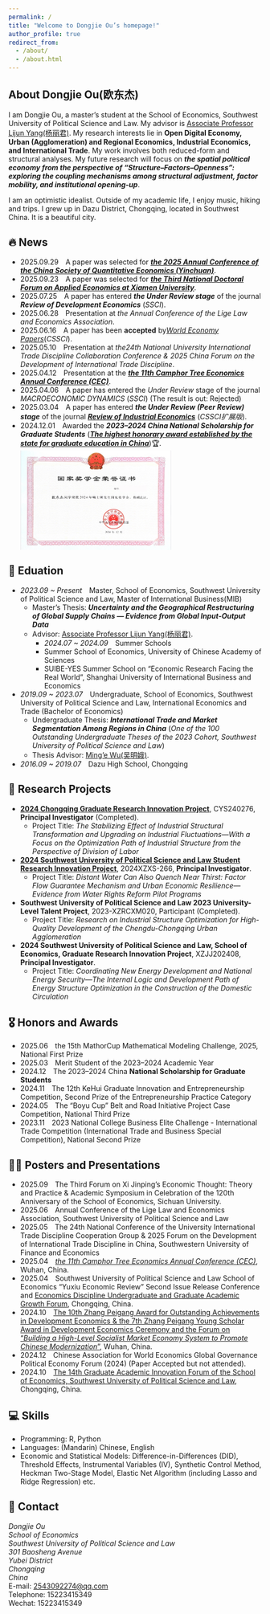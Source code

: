 ```yaml
---
permalink: /
title: "Welcome to Dongjie Ou’s homepage!"
author_profile: true
redirect_from: 
  - /about/
  - /about.html
---
```


## About Dongjie Ou(欧东杰)
I am Dongjie Ou, a master’s student at the School of Economics, Southwest University of Political Science and Law.  My advisor is [Associate Professor Lijun Yang(杨丽君)](https://es.swupl.edu.cn/szdw/zrjs/ax/x1gjjjymyx/283110.htm). My research interests lie in **Open Digital Economy, Urban (Agglomeration) and Regional Economics, Industrial Economics, and International Trade**. My work involves both reduced-form and structural analyses. My future research will focus on **_the spatial political economy from the perspective of “Structure–Factors–Openness”: exploring the coupling mechanisms among structural adjustment, factor mobility, and institutional opening-up_**.

I am an optimistic idealist. Outside of my academic life, I enjoy music, hiking and trips. I grew up in Dazu District, Chongqing, located in Southwest China. It is a beautiful city.

## 🔥 News
- 2025.09.29&emsp;A paper was selected for [***the 2025 Annual Conference of the China Society of Quantitative Economics (Yinchuan)***](https://mp.weixin.qq.com/s/yVCwO5t8oTkO5bTD64NLXg).
- 2025.09.23&emsp;A paper was selected for [***the Third National Doctoral Forum on Applied Economics at Xiamen University***](https://conf.xmu.edu.cn/AppEconPhD/).
- 2025.07.25&emsp;A paper has entered ***the Under Review stage*** of the journal ***Review of Development Economics*** (*SSCI*).
- 2025.06.28&emsp;Presentation at *the Annual Conference of the Lige Law and Economics Association*.
- 2025.06.16&emsp;A paper has been **accepted** by[*World Economy Papers*](http://sjjjwh.magtech.com.cn/CN/0488-6364/home.shtml)(*CSSCI*).
- 2025.05.10&emsp;Presentation at *the24th National University International Trade Discipline Collaboration Conference & 2025 China Forum on the Development of International Trade Discipline*.
- 2025.04.12&emsp;Presentation at the [***the 11th Camphor Tree Economics Annual Conference (CEC)***](https://mp.weixin.qq.com/s/j_BLWAedV5WkCToqnIyCRQ).
- 2025.04.06&emsp;A paper has entered the *Under Review* stage of the journal *MACROECONOMIC DYNAMICS* (*SSCI*) (The result is out: Rejected)
- 2025.03.04&emsp;A paper has entered ***the Under Review (Peer Review) stage*** of the journal [***Review of Industrial Economics***](https://xdch.cbpt.cnki.net/WKG/WebPublication/index.aspx?mid=xdch) (*CSSCI扩展版*).
- 2024.12.01&emsp;Awarded the ***2023–2024 China National Scholarship for Graduate Students*** ([***The highest honorary award established by the state for graduate education in China***](https://www.gov.cn/fuwu/2014-06/11/content_2698545.htm))🏆.
  <div style="display: flex; align-items: center; gap: 15px;">
    <img src='/images/National Scholarship.png' style='width: 300px; height: auto;'></div>

## 📖 Eduation
- *2023.09 ~ Present*&emsp;Master, School of Economics, Southwest University of Political Science and Law, Master of International Business(MIB)
  - Master’s Thesis: ***Uncertainty and the Geographical Restructuring of Global Supply Chains — Evidence from Global Input-Output Data***
  - Advisor: [Associate Professor Lijun Yang(杨丽君)](https://es.swupl.edu.cn/szdw/zrjs/ax/x1gjjjymyx/283110.htm).
    - *2024.07 ~ 2024.09*&emsp;Summer Schools
    - Summer School of Economics, University of Chinese Academy of Sciences
    - SUIBE-YES Summer School on “Economic Research Facing the Real World”, Shanghai University of International Business and Economics
- *2019.09 ~ 2023.07*&emsp;Undergraduate, School of Economics, Southwest University of Political Science and Law, International Economics and Trade (Bachelor of Economics)
  - Undergraduate Thesis: ***International Trade and Market Segmentation Among Regions in China*** (*One of the 100 Outstanding Undergraduate Theses of the 2023 Cohort, Southwest University of Political Science and Law*)
  - Thesis Advisor: [Ming’e Wu(吴明娥)](https://es.swupl.edu.cn/szdw/zrjs/ax/x1gjjjymyx/283106.htm).
- *2016.09 ~ 2019.07*&emsp;Dazu High School, Chongqing

## 📆 Research Projects
- **[2024 Chongqing Graduate Research Innovation Project](https://yjsy.swupl.edu.cn/ggtz/f19991cf461c4665b20ed73bba533283.html)**, CYS240276, **Principal Investigator** (Completed).
  - Project Title: *The Stabilizing Effect of Industrial Structural Transformation and Upgrading on Industrial Fluctuations—With a Focus on the Optimization Path of Industrial Structure from the Perspective of Division of Labor*
- **[2024 Southwest University of Political Science and Law Student Research Innovation Project](https://kyc.swupl.edu.cn/kyxm/xskyxm/8669eb1ea67147abbc6c737575674c56.htm)**, 2024XZXS-266, **Principal Investigator**.
  - Project Title: *Distant Water Can Also Quench Near Thirst: Factor Flow Guarantee Mechanism and Urban Economic Resilience—Evidence from Water Rights Reform Pilot Programs*
- **Southwest University of Political Science and Law 2023 University-Level Talent Project**, 2023-XZRCXM020, Participant (Completed).
  - Project Title: *Research on Industrial Structure Optimization for High-Quality Development of the Chengdu-Chongqing Urban Agglomeration*
- **2024 Southwest University of Political Science and Law, School of Economics, Graduate Research Innovation Project**, XZJJ202408, **Principal Investigator**.
  - Project Title: *Coordinating New Energy Development and National Energy Security—The Internal Logic and Development Path of Energy Structure Optimization in the Construction of the Domestic Circulation*

## 🎖️ Honors and Awards
- 2025.06&emsp;the 15th MathorCup Mathematical Modeling Challenge, 2025, National First Prize
- 2025.03&emsp;Merit Student of the 2023–2024 Academic Year
- 2024.12&emsp;The 2023–2024 China **National Scholarship for Graduate Students**
- 2024.11&emsp;The 12th KeHui Graduate Innovation and Entrepreneurship Competition, Second Prize of the Entrepreneurship Practice Category
- 2024.05&emsp;The “Boyu Cup” Belt and Road Initiative Project Case Competition, National Third Prize
- 2023.11&emsp;2023 National College Business Elite Challenge - International Trade Competition (International Trade and Business Special Competition), National Second Prize

## 🧑‍🎨 Posters and Presentations
- 2025.09&emsp;The Third Forum on Xi Jinping’s Economic Thought: Theory and Practice & Academic Symposium in Celebration of the 120th Anniversary of the School of Economics, Sichuan University.
- 2025.06&emsp;Annual Conference of the Lige Law and Economics Association, Southwest University of Political Science and Law
- 2025.05&emsp;The 24th National Conference of the University International Trade Discipline Cooperation Group & 2025 Forum on the Development of International Trade Discipline in China, Southwestern University of Finance and Economics
- 2025.04&emsp;[*the 11th Camphor Tree Economics Annual Conference (CEC)*](https://mp.weixin.qq.com/s/8U7o0N42tT1zeR6OECkGDA), Wuhan, China.
- 2025.04&emsp;Southwest University of Political Science and Law School of Economics “Yuxiu Economic Review” Second Issue Release Conference and [Economics Discipline Undergraduate and Graduate Academic Growth Forum](https://mp.weixin.qq.com/s/rjAJYPOdfNiv8sYkN7FrtQ), Chongqing, China.
- 2024.10&emsp;[The 10th Zhang Peigang Award for Outstanding Achievements in Development Economics & the 7th Zhang Peigang Young Scholar Award in Development Economics Ceremony and the Forum on “*Building a High-Level Socialist Market Economy System to Promote Chinese Modernization*”](http://pkcjjh.hust.edu.cn/info/1068/2780.htm), Wuhan, China.
- 2024.12&emsp;Chinese Association for World Economics Global Governance Political Economy Forum (2024) (Paper Accepted but not attended).
- 2024.10&emsp;[The 14th Graduate Academic Innovation Forum of the School of Economics, Southwest University of Political Science and Law](https://es.swupl.edu.cn/xzjl/5fa34a3e7f324762862565d715fc1e7e.htm), Chongqing, China.

## 💻 Skills
- Programming: R, Python
- Languages: (Mandarin) Chinese, English
- Economic and Statistical Models: Difference-in-Differences (DID), Threshold Effects, Instrumental Variables (IV), Synthetic Control Method, Heckman Two-Stage Model, Elastic Net Algorithm (including Lasso and Ridge Regression) etc.

## 💬 Contact
*Dongjie Ou* <br>
*School of Economics* <br>
*Southwest University of Political Science and Law* <br>
*301 Baosheng Avenue* <br>
*Yubei District* <br>
*Chongqing* <br>
*China* <br>
E-mail: 2543092274@qq.com <br>
Telephone: 15223415349 <br>
Wechat: 15223415349 <br>
